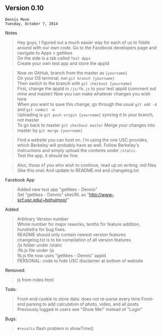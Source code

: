 Version 0.10
------------

`Dennis Moon`  
`Tuesday, October 7, 2014`

Notes
> Hey guys, I figured out a much easier way for each of us to fiddle around with our own code. 
 Go to the Facebook developers page and navigate to Apps > getlikes  
 On the side is a tab called `Test Apps`  
 Create your own test app and store the appId  
 
> Now on GitHub, branch from the master as `{yourname}`  
 On your OS terminal, run `git branch {yourname}`   
 Then switch to the branch with `git checkout {yourname}`   
 First, change the appId in `/js/fb.js` to your test appId (comment out mine and master)
 Now you can make whatever changes you wish here  
 When you want to save this change, go through the usual `git add -A` and `git commit -m`  
 Uploading is `git push origin {yourname}` syncing it to your branch, not master  
 To go back to master `git checkout master`
 Merge your changes into master by `git merge {yourname}`
 
> Find a website you can host on. I'm using the one USC provides, which Berkeley will probably have as well. Follow Berkeley's instructions and simply upload the contents under `/static`.  
Test the app, it should be fine. 

> Also, those of you who wish to continue, read up on writing .md files (like this one)
 And update to README.md and changelog.txt
 
Facebook App
>Added new test app "getlikes - Dennis"  
 Set "getlikes - Dennis" siteURL as "http://www-scf.usc.edu/~bohuimoo/"

Added
>Arbitrary Version number  
 Whole number for major reworks, tenths for feature addition, hundreths for bug fixes.  
 README should only contain newest version features  
 changelog.txt is to be compilation of all version features  
 /js folder under /static  
 /fb.js file under /js  
 fb.js file now uses "getlikes - Dennis" appId  
 PERSONAL: code to hide USC disclaimer at bottom of website  
	
Removed:
> js from index.html

Todo:
>Front-end cookie to store data: does not re-parse every time
 Front-end parsing to add calculation of photo, video, and all posts
 Previously logged in users see "Show Me!" instead of "Login"

Bugs:
>`#results` flash problem in showTime()